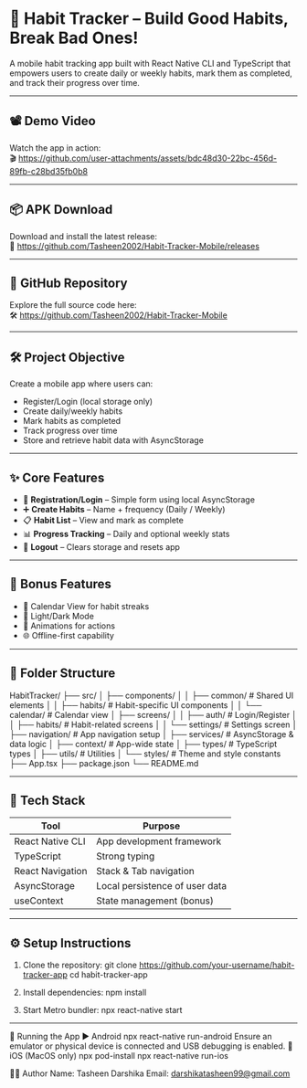 # 📱 Habit Tracker – Build Good Habits, Break Bad Ones!

A mobile habit tracking app built with React Native CLI and TypeScript that empowers users to create daily or weekly habits, mark them as completed, and track their progress over time.

---

## 📽️ Demo Video

Watch the app in action:  
🎬 https://github.com/user-attachments/assets/bdc48d30-22bc-456d-89fb-c28bd35fb0b8




---

## 📦 APK Download

Download and install the latest release:  
📲 https://github.com/Tasheen2002/Habit-Tracker-Mobile/releases

---

## 🔗 GitHub Repository

Explore the full source code here:  
🛠️ https://github.com/Tasheen2002/Habit-Tracker-Mobile


---

## 🛠 Project Objective

Create a mobile app where users can:

- Register/Login (local storage only)
- Create daily/weekly habits
- Mark habits as completed
- Track progress over time
- Store and retrieve habit data with AsyncStorage

---

## ✨ Core Features

- 🔐 **Registration/Login** – Simple form using local AsyncStorage
- ➕ **Create Habits** – Name + frequency (Daily / Weekly)
- 📋 **Habit List** – View and mark as complete
- 📊 **Progress Tracking** – Daily and optional weekly stats
- 🚪 **Logout** – Clears storage and resets app

---

## 🌟 Bonus Features

- 📅 Calendar View for habit streaks
- 🌙 Light/Dark Mode
- 🎉 Animations for actions
- 🌐 Offline-first capability

---

## 📁 Folder Structure
HabitTracker/
├── src/
│ ├── components/
│ │ ├── common/ # Shared UI elements
│ │ ├── habits/ # Habit-specific UI components
│ │ └── calendar/ # Calendar view
│ ├── screens/
│ │ ├── auth/ # Login/Register
│ │ ├── habits/ # Habit-related screens
│ │ └── settings/ # Settings screen
│ ├── navigation/ # App navigation setup
│ ├── services/ # AsyncStorage & data logic
│ ├── context/ # App-wide state
│ ├── types/ # TypeScript types
│ ├── utils/ # Utilities
│ └── styles/ # Theme and style constants
├── App.tsx
├── package.json
└── README.md

---

## 🧰 Tech Stack

| Tool               | Purpose                          |
|--------------------|----------------------------------|
| React Native CLI   | App development framework        |
| TypeScript         | Strong typing                    |
| React Navigation   | Stack & Tab navigation           |
| AsyncStorage       | Local persistence of user data   |
| useContext         | State management (bonus)         |

---

## ⚙️ Setup Instructions

1. Clone the repository:
   git clone https://github.com/your-username/habit-tracker-app
   cd habit-tracker-app

2.	Install dependencies:
npm install
3.	Start Metro bundler:
npx react-native start
________________________________________
📱 Running the App
▶ Android
npx react-native run-android
Ensure an emulator or physical device is connected and USB debugging is enabled.
🍎 iOS (MacOS only)
npx pod-install
npx react-native run-ios

👨‍💻 Author
Name: Tasheen Darshika
Email: darshikatasheen99@gmail.com
